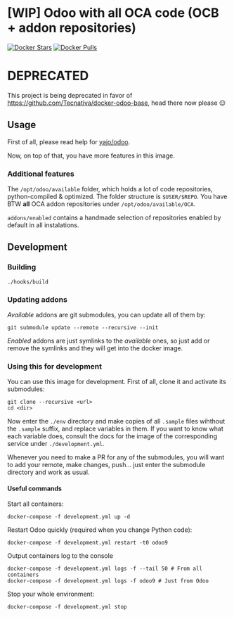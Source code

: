 # [WIP] Odoo with all OCA code (OCB + addon repositories)

[![Docker Stars](https://img.shields.io/docker/stars/tecnativa/ocb.svg?style=flat-square)](https://hub.docker.com/r/tecnativa/ocb)
[![Docker Pulls](https://img.shields.io/docker/pulls/tecnativa/ocb.svg?style=flat-square)](https://hub.docker.com/r/tecnativa/ocb)

# DEPRECATED

This project is being deprecated in favor of https://github.com/Tecnativa/docker-odoo-base, head there now please :wink:

## Usage

First of all, please read help for
[yajo/odoo](https://hub.docker.com/r/yajo/odoo/).

Now, on top of that, you have more features in this image.

### Additional features

The `/opt/odoo/available` folder, which holds a lot of code repositories,
python-compiled & optimized. The folder structure is `$USER/$REPO`. You have
BTW **all** OCA addon repositories under `/opt/odoo/available/OCA`.

`addons/enabled` contains a handmade selection of repositories enabled
by default in all instalations.

## Development

### Building

    ./hooks/build

### Updating addons

*Available* addons are git submodules, you can update all of them by:

    git submodule update --remote --recursive --init

*Enabled* addons are just symlinks to the *available* ones, so just add or
remove the symlinks and they will get into the docker image.

### Using this for development

You can use this image for development. First of all, clone it and activate its
submodules:

    git clone --recursive <url>
    cd <dir>

Now enter the `./env` directory and make copies of all `.sample` files wihthout
the `.sample` suffix, and replace variables in them. If you want to know what
each variable does, consult the docs for the image of the corresponding service
under `./development.yml`.

Whenever you need to make a PR for any of the submodules, you will want to add
your remote, make changes, push... just enter the submodule directory and work
as usual.

#### Useful commands

Start all containers:

    docker-compose -f development.yml up -d

Restart Odoo quickly (required when you change Python code):

    docker-compose -f development.yml restart -t0 odoo9

Output containers log to the console

    docker-compose -f development.yml logs -f --tail 50 # From all containers
    docker-compose -f development.yml logs -f odoo9 # Just from Odoo

Stop your whole environment:

    docker-compose -f development.yml stop

[Tecnativa]: https://www.tecnativa.com

